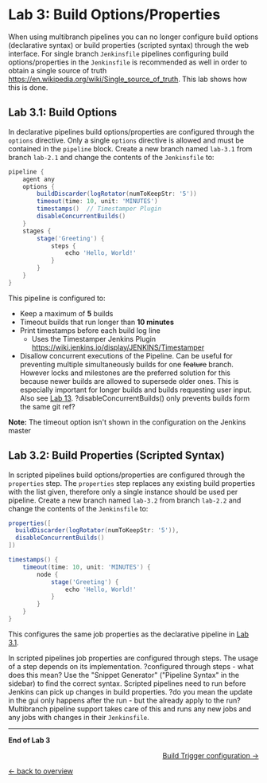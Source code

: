 Lab 3: Build Options/Properties
===============================

When using multibranch pipelines you can no longer configure build options (declarative syntax)
or build properties (scripted syntax) through the web interface. For single branch ``Jenkinsfile``
pipelines configuring build options/properties in the ``Jenkinsfile`` is recommended as well in
order to obtain a single source of truth <https://en.wikipedia.org/wiki/Single_source_of_truth>.
This lab shows how this is done.

Lab 3.1: Build Options
----------------------

In declarative pipelines build options/properties are configured through the ``options`` directive.
Only a single ``options`` directive is allowed and must be contained in the ``pipeline`` block.
Create a new branch named ``lab-3.1`` from branch ``lab-2.1`` and change the contents of the ``Jenkinsfile`` to:

```groovy
pipeline {
    agent any
    options {
        buildDiscarder(logRotator(numToKeepStr: '5'))
        timeout(time: 10, unit: 'MINUTES')
        timestamps()  // Timestamper Plugin
        disableConcurrentBuilds()
    }
    stages {
        stage('Greeting') {
            steps {
                echo 'Hello, World!'
            }
        }
    }
}
```

This pipeline is configured to:
* Keep a maximum of **5** builds
* Timeout builds that run longer than **10 minutes**
* Print timestamps before each build log line
    * Uses the Timestamper Jenkins Plugin <https://wiki.jenkins.io/display/JENKINS/Timestamper>
* Disallow concurrent executions of the Pipeline. Can be useful for preventing multiple simultaneously builds for one ~~feature~~ branch. However locks and milestones are the preferred solution for this because newer builds are allowed to supersede older ones. This is especially important for longer builds and builds requesting user input. Also see [Lab 13](13_stages_locks_milestones.md).
?disableConcurrentBuilds() only prevents builds form the same git ref?

**Note:** The timeout option isn't shown in the configuration on the Jenkins master

Lab 3.2: Build Properties (Scripted Syntax)
-------------------------------------------

In scripted pipelines build options/properties are configured through the ``properties`` step.
The ``properties`` step replaces any existing build properties with the list given,
therefore only a single instance should be used per pipeline.
Create a new branch named ``lab-3.2`` from branch ``lab-2.2`` and change the contents of the ``Jenkinsfile`` to:

```groovy
properties([
  buildDiscarder(logRotator(numToKeepStr: '5')),
  disableConcurrentBuilds()
])

timestamps() {
    timeout(time: 10, unit: 'MINUTES') {
        node {
            stage('Greeting') {
                echo 'Hello, World!'
            }
        }
    }
}
```

This configures the same job properties as the declarative pipeline in [Lab 3.1](#lab-31-build-options).

In scripted pipelines job properties are configured through steps. The usage of a step depends on its implementation. ?configured through steps - what does this mean?
Use the "Snippet Generator" ("Pipeline Syntax" in the sidebar) to find the correct syntax.
Scripted pipelines need to run before Jenkins can pick up changes in build properties. ?do you mean the update in the gui only happens after the run - but the already apply to the run?
Multibranch pipeline support takes care of this and runs any new jobs and any jobs with changes in their ``Jenkinsfile``.

---

**End of Lab 3**

<p width="100px" align="right"><a href="04_build_triggers.md">Build Trigger configuration →</a></p>

[← back to overview](../README.md)

